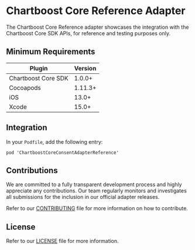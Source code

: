 # Chartboost Core Reference Adapter

The Chartboost Core Reference adapter showcases the integration with the Chartboost Core SDK APIs, for reference and testing purposes only.

## Minimum Requirements

| Plugin | Version |
| ------ | ------ |
| Chartboost Core SDK | 1.0.0+ |
| Cocoapods | 1.11.3+ |
| iOS | 13.0+ |
| Xcode | 15.0+ |

## Integration

In your `Podfile`, add the following entry:
```
pod 'ChartboostCoreConsentAdapterReference'
```

## Contributions

We are committed to a fully transparent development process and highly appreciate any contributions. Our team regularly monitors and investigates all submissions for the inclusion in our official adapter releases.

Refer to our [CONTRIBUTING](CONTRIBUTING.md) file for more information on how to contribute.

## License

Refer to our [LICENSE](LICENSE.md) file for more information.
